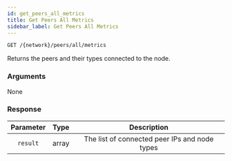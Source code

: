 ```yaml
---
id: get_peers_all_metrics
title: Get Peers All Metrics
sidebar_label: Get Peers All Metrics
---
```


```bash title=ENDPOINT
GET /{network}/peers/all/metrics
```

Returns the peers and their types connected to the node.

### Arguments

None

### Response

| Parameter | Type  |                  Description                  |
|:---------:|:-----:|:---------------------------------------------:|
| `result`  | array | The list of connected peer IPs and node types |
